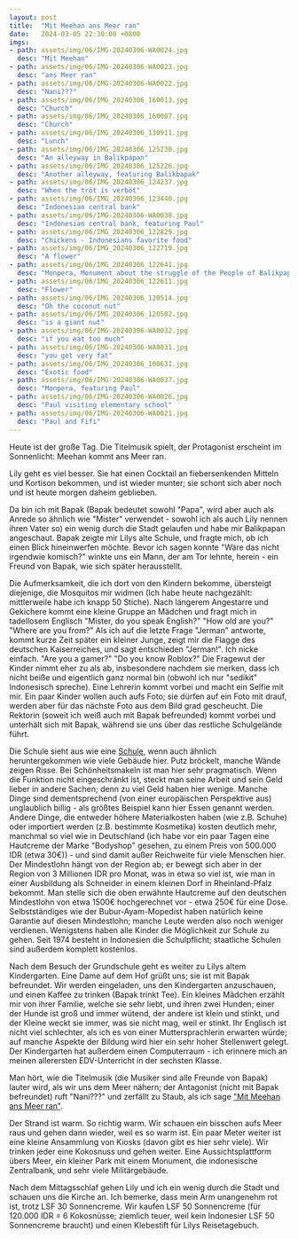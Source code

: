 ```yaml
---
layout: post
title:  "Mit Meehan ans Meer ran"
date:   2024-03-05 22:30:00 +0800
imgs: 
- path: assets/img/06/IMG-20240306-WA0024.jpg
  desc: "Mit Meehan"
- path: assets/img/06/IMG-20240306-WA0023.jpg
  desc: "ans Meer ran"
- path: assets/img/06/IMG-20240306-WA0022.jpg
  desc: "Nani???"
- path: assets/img/06/IMG_20240306_160013.jpg
  desc: "Church"
- path: assets/img/06/IMG_20240306_160007.jpg
  desc: "Church"
- path: assets/img/06/IMG_20240306_130911.jpg
  desc: "Lunch"
- path: assets/img/06/IMG_20240306_125230.jpg
  desc: "An alleyway in Balikpapan"
- path: assets/img/06/IMG_20240306_125226.jpg
  desc: "Another alleyway, featuring Balikbapak"
- path: assets/img/06/IMG_20240306_124237.jpg
  desc: "When the tröt is verböt"
- path: assets/img/06/IMG_20240306_123440.jpg
  desc: "Indonesian central bank"
- path: assets/img/06/IMG-20240306-WA0038.jpg
  desc: "Indonesian central bank, featuring Paul"
- path: assets/img/06/IMG_20240306_122829.jpg
  desc: "Chickens - Indonesians favorite food"
- path: assets/img/06/IMG_20240306_122719.jpg
  desc: "A flower"
- path: assets/img/06/IMG_20240306_122641.jpg
  desc: "Monpera, Monument about the struggle of the People of Balikpapan"
- path: assets/img/06/IMG_20240306_122611.jpg
  desc: "Flower"
- path: assets/img/06/IMG_20240306_120514.jpg
  desc: "Oh the coconut nut"
- path: assets/img/06/IMG_20240306_120502.jpg
  desc: "is a giant nut"
- path: assets/img/06/IMG-20240306-WA0032.jpg
  desc: "if you eat too much"
- path: assets/img/06/IMG-20240306-WA0031.jpg
  desc: "you get very fat"
- path: assets/img/06/IMG_20240306_100631.jpg
  desc: "Exotic food"
- path: assets/img/06/IMG-20240306-WA0037.jpg
  desc: "Monpera, featuring Paul"
- path: assets/img/06/IMG-20240306-WA0026.jpg
  desc: "Paul visiting elementary school"
- path: assets/img/06/IMG-20240306-WA0021.jpg
  desc: "Paul and Fifi"
---
```


Heute ist der große Tag. Die Titelmusik spielt, der Protagonist erscheint im Sonnenlicht: 
Meehan kommt ans Meer ran.

Lily geht es viel besser. Sie hat einen Cocktail an fiebersenkenden Mitteln und Kortison bekommen, und ist wieder munter; sie schont sich aber noch und ist heute morgen daheim geblieben. 

Da bin ich mit Bapak (Bapak bedeutet sowohl "Papa", wird aber auch als Anrede so ähnlich wie "Mister" verwendet - sowohl ich als auch Lily nennen ihren Vater so) ein wenig durch die Stadt gelaufen und habe mir Balikpapan angeschaut. Bapak zeigte mir Lilys alte Schule, und fragte mich, ob ich einen Blick hineinwerfen möchte. Bevor ich sagen konnte "Wäre das nicht irgendwie komisch?" winkte uns ein Mann, der am Tor lehnte, herein - ein Freund von Bapak, wie sich später herausstellt. 

Die Aufmerksamkeit, die ich dort von den Kindern bekomme, übersteigt diejenige, die Mosquitos mir widmen (Ich habe heute nachgezählt: mittlerweile habe ich knapp 50 Stiche). Nach längerem Angestarre und Gekichere kommt eine kleine Gruppe an Mädchen und fragt mich in tadellosem Englisch "Mister, do you speak English?" 
"How old are you?" 
"Where are you from?"
Als ich auf die letzte Frage "Jerman" antworte, kommt kurze Zeit später ein kleiner Junge, zeigt mir die Flagge des deutschen Kaiserreiches, und sagt entschieden "Jerman!". Ich nicke einfach.
"Are you a gamer?"
"Do you know Roblox?"
Die Fragewut der Kinder nimmt eher zu als ab, insbesondere nachdem sie merken, dass ich nicht beiße und eigentlich ganz normal bin (obwohl ich nur "sedikit" Indonesisch spreche). Eine Lehrerin kommt vorbei und macht ein Selfie mit mir. Ein paar Kinder wollen auch aufs Foto; sie dürfen auf ein Foto mit drauf, werden aber für das nächste Foto aus dem Bild grad gescheucht. Die Rektorin (soweit ich weiß auch mit Bapak befreunded) kommt vorbei und unterhält sich mit Bapak, während sie uns über das restliche Schulgelände führt. 

Die Schule sieht aus wie eine [Schule](/meerhan/assets/img/school.jpg), wenn auch ähnlich heruntergekommen wie viele Gebäude hier. Putz bröckelt, manche Wände zeigen Risse. Bei Schönheitsmakeln ist man hier sehr pragmatisch. Wenn die Funktion nicht eingeschränkt ist, steckt man seine Arbeit und sein Geld lieber in andere Sachen; denn zu viel Geld haben hier wenige. Manche Dinge sind dementsprechend (von einer europäischen Perspektive aus) unglaublich billig - als größtes Beispiel kann hier Essen genannt werden.
Andere Dinge, die entweder höhere Materialkosten haben (wie z.B. Schuhe) oder importiert werden (z.B. bestimmte Kosmetika) kosten deutlich mehr, manchmal so viel wie in Deutschland (ich habe vor ein paar Tagen eine Hautcreme der Marke "Bodyshop" gesehen, zu einem Preis von 500.000 IDR (etwa 30€)) - und sind damit außer Reichweite für viele Menschen hier.
Der Mindestlohn hängt von der Region ab; er bewegt sich aber in der Region von 3 Millionen IDR pro Monat, was in etwa so viel ist, wie man in einer Ausbildung als Schneider in einem kleinen Dorf in Rheinland-Pfalz bekommt.
Man stelle sich die oben erwähnte Hautcreme auf den deutschen Mindestlohn von etwa 1500€ hochgerechnet vor - etwa 250€ für eine Dose.
Selbstständiges wie der Bubur-Ayam-Mopedist haben natürlich keine Garantie auf diesen Mindestlohn; manche Leute werden also noch weniger verdienen.
Wenigstens haben alle Kinder die Möglichkeit zur Schule zu gehen. Seit 1974 besteht in Indonesien die Schulpflicht; staatliche Schulen sind außerdem komplett kostenlos. 

Nach dem Besuch der Grundschule geht es weiter zu Lilys altem Kindergarten. Eine Dame auf dem Hof grüßt uns; sie ist mit Bapak befreundet. Wir werden eingeladen, uns den Kindergarten anzuschauen, und einen Kaffee zu trinken (Bapak trinkt Tee). Ein kleines Mädchen erzählt mir von ihrer Familie, welche sie sehr liebt, und ihren zwei Hunden; einer der Hunde ist groß und immer wütend, der andere ist klein und stinkt, und der Kleine weckt sie immer, was sie nicht mag, weil er stinkt.
Ihr Englisch ist nicht viel schlechter, als ich es von einer Muttersprachlerin erwarten würde; auf manche Aspekte der Bildung wird hier ein sehr hoher Stellenwert gelegt.
Der Kindergarten hat außerdem einen Computerraum - ich erinnere mich an meinen allerersten EDV-Unterricht in der sechsten Klasse.

Man hört, wie die Titelmusik (die Musiker sind alle Freunde von Bapak) lauter wird, als wir uns dem Meer nähern; der Antagonist (nicht mit Bapak befreundet) ruft "Nani???" und zerfällt zu Staub, als ich sage ["Mit Meehan ans Meer ran"](https://c.tenor.com/7UarUv_Z1QYAAAAC/tenor.gif).

Der Strand ist warm. So richtig warm. Wir schauen ein bisschen aufs Meer raus und gehen dann wieder, weil es so warm ist. Ein paar Meter weiter ist eine kleine Ansammlung von Kiosks (davon gibt es hier sehr viele). Wir trinken jeder eine Kokosnuss und gehen weiter. Eine Aussichtsplattform übers Meer, ein kleiner Park mit einem Monument, die indonesische Zentralbank, und sehr viele Militärgebäude. 

Nach dem Mittagsschlaf gehen Lily und ich ein wenig durch die Stadt und schauen uns die Kirche an. Ich bemerke, dass mein Arm unangenehm rot ist, trotz LSF 30 Sonnencreme. Wir kaufen LSF 50 Sonnencreme (für 120.000 IDR = 6 Kokosnüsse; ziemlich teuer, weil kein Indonesier LSF 50 Sonnencreme braucht) und einen Klebestift für Lilys Reisetagebuch.
